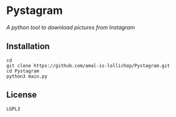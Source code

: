 # Pystagram
_A python tool to download pictures from Instagram_

## Installation

```
cd
git clone https://github.com/amal-is-lollichop/Pystagram.git
cd Pystagram
python3 main.py
```

## License
`LGPL3`

